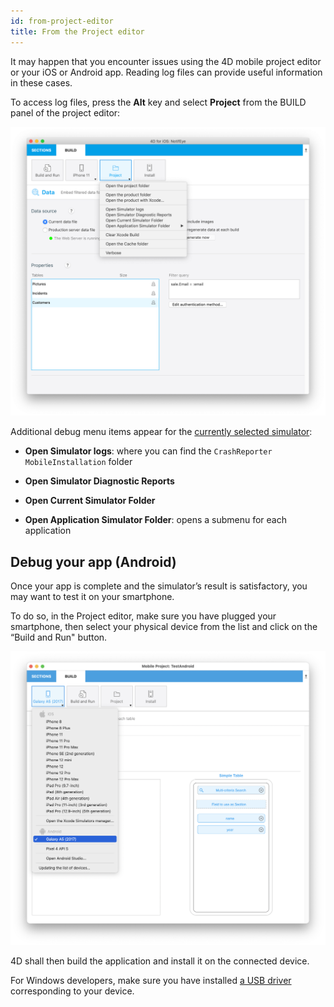 ```yaml
---
id: from-project-editor
title: From the Project editor
---
```


It may happen that you encounter issues using the 4D mobile project editor or your iOS or Android app. Reading log files can provide useful information in these cases.

To access log files, press the **Alt** key and select **Project** from the BUILD panel of the project editor:

![Debugging](img/debug-from-4D-for-iOS.png)

Additional debug menu items appear for the [currently selected simulator](../project-definition/build-panel#using-the-simulator):


* **Open Simulator logs**: where you can find the `CrashReporter MobileInstallation` folder

* **Open Simulator Diagnostic Reports**

* **Open Current Simulator Folder**

* **Open Application Simulator Folder**: opens a submenu for each application


## Debug your app (Android)

Once your app is complete and the simulator’s result is satisfactory, you may want to test it on your smartphone.

To do so, in the Project editor, make sure you have plugged your smartphone, then select your physical device from the list and click on the “Build and Run" button.

![AndroidDevice](img/android-device.png)

4D shall then build the application and install it on the connected device.

For Windows developers, make sure you have installed [a USB driver](https://developer.android.com/studio/run/oem-usb) corresponding to your device.


